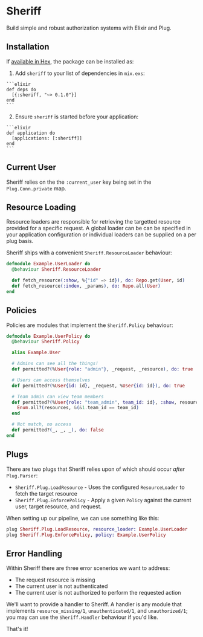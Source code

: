# Sheriff

Build simple and robust authorization systems with Elixir and Plug.

## Installation

If [available in Hex](https://hex.pm/docs/publish), the package can be installed as:

  1. Add `sheriff` to your list of dependencies in `mix.exs`:

    ```elixir
    def deps do
      [{:sheriff, "~> 0.1.0"}]
    end
    ```

  2. Ensure `sheriff` is started before your application:

    ```elixir
    def application do
      [applications: [:sheriff]]
    end
    ```

## Current User

Sheriff relies on the the `:current_user` key being set in the `Plug.Conn.private` map.

## Resource Loading

Resource loaders are responsible for retrieving the targetted resource provided for a specific request.  A global loader can be can be specified in your application configuration or individual loaders can be supplied on a per plug basis.

Sheriff ships with a convenient `Sheriff.ResourceLoader` behaviour:

```elixir
defmodule Example.UserLoader do
  @behaviour Sheriff.ResourceLoader

  def fetch_resource(:show, %{"id" => id}), do: Repo.get(User, id)
  def fetch_resource(:index, _params), do: Repo.all(User)
end

```

## Policies

Policies are modules that implement the `Sheriff.Policy` behaviour:

```elixir
defmodule Example.UserPolicy do
  @behaviour Sheriff.Policy

  alias Example.User

  # Admins can see all the things!
  def permitted?(%User{role: "admin"}, _request, _resource), do: true

  # Users can access themselves
  def permitted?(%User{id: id}, _request, %User{id: id}), do: true

  # Team admin can view team members
  def permitted?(%User{role: "team_admin", team_id: id}, :show, resources) do
    Enum.all?(resources, &(&1.team_id == team_id)
  end

  # Not match, no access
  def permitted?(_, _, _), do: false
end
```

## Plugs

There are two plugs that Sheriff relies upon of which should occur _after_ `Plug.Parser`:

+ `Sheriff.Plug.LoadResource` - Uses the configured `ResourceLoader` to fetch the target resource
+ `Sheriff.Plug.EnforcePolicy` - Apply a given `Policy` against the current user, target resource, and request.

When setting up our pipeline, we can use something like this:

```elixir
plug Sheriff.Plug.LoadResource, resource_loader: Example.UserLoader
plug Sheriff.Plug.EnforcePolicy, policy: Example.UserPolicy
```

## Error Handling

Within Sheriff there are three error scenerios we want to address:

+ The request resource is missing
+ The current user is not authenticated
+ The current user is not authorized to perform the requested action

We'll want to provide a handler to Sheriff.  A handler is any module that
implements `resource_missing/1`, `unauthenticated/1`, and `unauthorized/1`;
you may can use the `Sheriff.Handler` behaviour if you'd like.

That's it!
